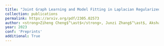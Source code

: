 ```yaml
---
title: "Joint Graph Learning and Model Fitting in Laplacian Regularized Stratified Models"
collection: publications
permalink: https://arxiv.org/pdf/2305.02573
author: <strong>Ziheng Cheng$^\ast$</strong>, Junzi Zhang$^\ast$, Akshay Agrawal, Stephen Boyd
year: 2023
conf: 'Preprints'
additional: True
---
```

